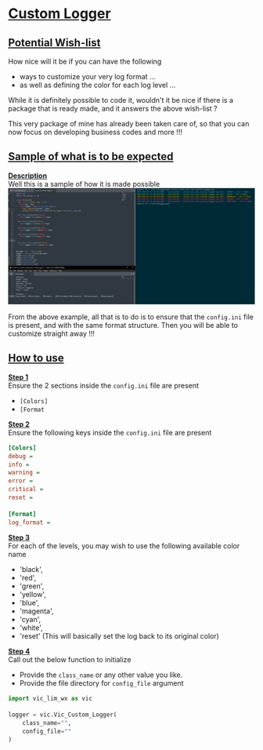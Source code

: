 # <b><u>Custom Logger</u></b>

## <b><u>Potential Wish-list</u></b>
How nice will it be if you can have the following
- ways to customize your very log format ... 
- as well as defining the color for each log level ...

While it is definitely possible to code it, 
wouldn't it be nice if there is a package that is 
ready made, and it answers the above wish-list ?

This very package of mine has already been taken care of, so that you can now focus on developing
business codes and more !!!

## <b><u>Sample of what is to be expected</u></b>

<b><u>Description</u></b><br>
Well this is a sample of how it is made possible
![img.png](img.png)

From the above example, all that is to do is to ensure that the
`config.ini` file is present, and with the same format structure. 
Then you will be able to customize straight away !!!

## <b><u>How to use</u></b>
<b><u>Step 1</u></b><br>
Ensure the 2 sections inside the `config.ini` 
    file are present
* `[Colors]`
* `[Format`

<b><u>Step 2</u></b><br>
Ensure the following keys inside the `config.ini` 
    file are present

```ini
[Colors]
debug = 
info = 
warning = 
error = 
critical = 
reset = 

[Format]
log_format = 
```

<b><u>Step 3</u></b><br>
For each of the levels, you may wish to use the following available color name
* 'black',
* 'red',
* 'green',
* 'yellow',
* 'blue',
* 'magenta',
* 'cyan',
* 'white',
* 'reset' (This will basically set the log back to its original color)

<b><u>Step 4</u></b><br>
Call out the below function to initialize
* Provide the `class_name` or any other value you like.
* Provide the file directory for `config_file` argument
```python
import vic_lim_wx as vic

logger = vic.Vic_Custom_Logger(
    class_name="",
    config_file=""
)
```